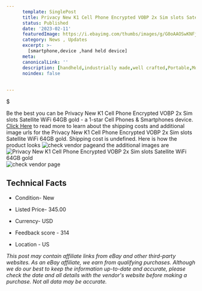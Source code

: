 ```yaml
---
      template: SinglePost
      title: Privacy New K1 Cell Phone Encrypted VOBP 2x Sim slots Satellite WiFi 64GB gold
      status: Published
      date: '2023-02-11'
      featuredImage: https://i.ebayimg.com/thumbs/images/g/G0oAAOSwKNFjgWU~/s-l225.jpg
      category: News , Updates
      excerpt: >-
        [smartphone,device ,hand held device]
      meta:
      canonicalLink: ''
      description: [handheld,industrially made,well crafted,Portable,Mobile,Compact,Convenient,Lightweight,Maneuverable,Man-portable,Miniature,Carriable,Hand-held,Light,Holdable,Transportable,Mobile device,Pocket-sized,On-the-go,Wireless,Cordless,Compact size,Convenient size, smartphone,device ,hand held device]
      noindex: false
      
        
---
```

$

Be the best you can be Privacy New K1 Cell Phone Encrypted VOBP 2x Sim slots Satellite WiFi 64GB gold - a 1-star Cell Phones & Smartphones device. [Click Here](https://www.ebay.com/itm/125630541223?hash=item1d4029eda7%3Ag%3AG0oAAOSwKNFjgWU%7E&mkevt=1&mkcid=1&mkrid=711-53200-19255-0&campid=%253CePNCampaignId%253E&customid=%253CreferenceId%253E&toolid=10049) to read more to learn about the shipping costs and additional image urls for the Privacy New K1 Cell Phone Encrypted VOBP 2x Sim slots Satellite WiFi 64GB gold. Shipping cost is undefined. Here is how the product looks ![check vendor page](https://i.ebayimg.com/thumbs/images/g/G0oAAOSwKNFjgWU~/s-l225.jpg)and the additional images are![Privacy New K1 Cell Phone Encrypted VOBP 2x Sim slots Satellite WiFi 64GB gold](https://i.ebayimg.com/images/g/G0oAAOSwKNFjgWU~/s-l1600.jpg)![check vendor page](https://origin-galleryplus.ebayimg.com/ws/web/125630541223_2_0_1/225x225.jpg,https://origin-galleryplus.ebayimg.com/ws/web/125630541223_3_0_1/225x225.jpg,https://origin-galleryplus.ebayimg.com/ws/web/125630541223_4_0_1/225x225.jpg,https://origin-galleryplus.ebayimg.com/ws/web/125630541223_5_0_1/225x225.jpg,https://origin-galleryplus.ebayimg.com/ws/web/125630541223_6_0_1/225x225.jpg,https://origin-galleryplus.ebayimg.com/ws/web/125630541223_7_0_1/225x225.jpg,https://origin-galleryplus.ebayimg.com/ws/web/125630541223_8_0_1/225x225.jpg,https://origin-galleryplus.ebayimg.com/ws/web/125630541223_9_0_1/225x225.jpg,https://origin-galleryplus.ebayimg.com/ws/web/125630541223_10_0_1/225x225.jpg,https://origin-galleryplus.ebayimg.com/ws/web/125630541223_11_0_1/225x225.jpg,https://origin-galleryplus.ebayimg.com/ws/web/125630541223_12_0_1/225x225.jpg,https://origin-galleryplus.ebayimg.com/ws/web/125630541223_13_0_1/225x225.jpg,https://origin-galleryplus.ebayimg.com/ws/web/125630541223_14_0_1/225x225.jpg,https://origin-galleryplus.ebayimg.com/ws/web/125630541223_15_0_1/225x225.jpg,https://origin-galleryplus.ebayimg.com/ws/web/125630541223_16_0_1/225x225.jpg)



 ## Technical Facts 



     
      

 - Condition- New 


      

 - Listed Price- 345.00 


      

 - Currency- USD 


      

 - Feedback score - 314 


      

 - Location - US 


      
      

 *_This post may contain affiliate links from eBay and other third-party websites. As an eBay affiliate, we earn from qualifying purchases. Although we do our best to keep the information up-to-date and accurate, please check the date and all details with the vendor's website before making a purchase. Not all data may be accurate._*






